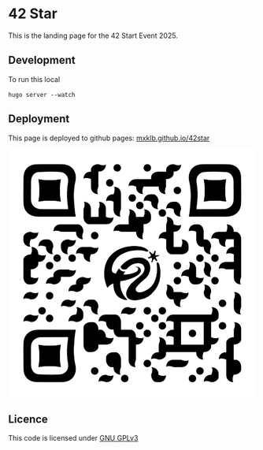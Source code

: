 # 42 Star

This is the landing page for the 42 Start Event 2025.

## Development

To run this local

    hugo server --watch

## Deployment

This page is deployed to github pages: [mxklb.github.io/42star](https://mxklb.github.io/42star)

![qr code image](static/img/qrcode.png)

## Licence

This code is licensed under [GNU GPLv3](https://github.com/mansoorbarri/coming-soon/blob/main/LICENCE)
